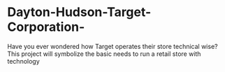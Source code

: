 # Dayton-Hudson-Target-Corporation-
Have you ever wondered how Target operates their store technical wise? This project will symbolize the basic needs to run a retail store with technology

